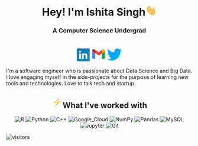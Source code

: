 <h1 align="center">Hey! I'm Ishita Singh<img src="wave.gif" width="30px"></h1>

<h3 align="center">A Computer Science Undergrad</h3>

<p align="center">
  <br/>
  <a href="https://www.linkedin.com/in/upriser-7781/"><img src="linkedin.svg", width="35" height="35"></a>
  <a href="mailto:ishitajnp7781@gmail.com"><img src="gmail.svg", width="40" height="40"></a>
  <a href="https://twitter.com/upriser7781"><img src="twitter.svg", width="40" height="40"></a>

I'm a software engineer who is passionate about Data Science and Big Data. I love engaging myself in the side-projects for the purpose of learning new tools and technologies. Love to talk tech and startup. 

<h2 align="center"><img src="bolt.gif" width="30px">What I've worked with</h2>
<p align="center">
  <img alt="R" src="https://img.shields.io/badge/R-276DC3?style=for-the-badge&logo=r&logoColor=white"/>
  <img alt="Python" src="https://img.shields.io/badge/python%20-%2314354C.svg?&style=for-the-badge&logo=python&logoColor=white"/>
  <img alt="C++" src="https://img.shields.io/badge/c++%20-%2300599C.svg?&style=for-the-badge&logo=c%2B%2B&ogoColor=white"/>
  <img alt="Google_Cloud" src="https://img.shields.io/badge/Google_Cloud-4285F4?style=for-the-badge&logo=google-cloud&logoColor=white"/>
  <img alt="NumPy" src="https://img.shields.io/badge/numpy%20-%23013243.svg?&style=for-the-badge&logo=numpy&logoColor=white" />
  <img alt="Pandas" src="https://img.shields.io/badge/pandas%20-%23150458.svg?&style=for-the-badge&logo=pandas&logoColor=white" />
  <img alt="MySQL" src="https://img.shields.io/badge/mysql-%2300f.svg?&style=for-the-badge&logo=mysql&logoColor=white"/>
  <img alt="Jupyter" src="https://img.shields.io/badge/Jupyter%20-%23F37626.svg?&style=for-the-badge&logo=Jupyter&logoColor=white" />
  <img alt="Git" src="https://img.shields.io/badge/git%20-%23F05033.svg?&style=for-the-badge&logo=git&logoColor=white"/>
</p>

![visitors](https://visitor-badge.laobi.icu/badge?page_id=upriser7781.upriser7781)
